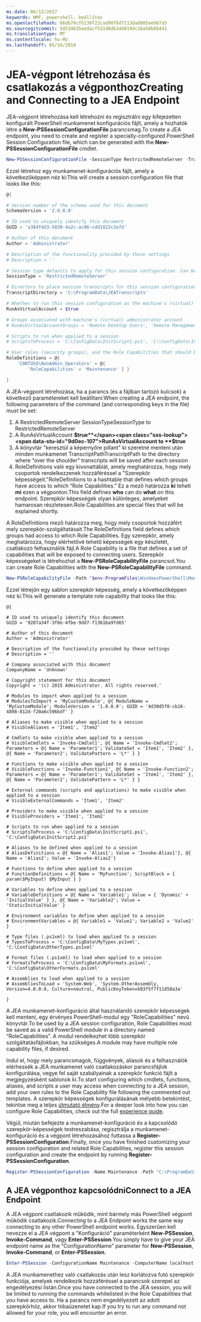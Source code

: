 ```yaml
---
ms.date: 06/12/2017
keywords: WMF, powershell, beállítás
ms.openlocfilehash: 66db78cfb136f22cad9078d7113dad085ee667a5
ms.sourcegitcommit: 54534635eedacf531d8d6344019dc16a50b8b441
ms.translationtype: MT
ms.contentlocale: hu-HU
ms.lasthandoff: 05/16/2018
---
```

# <a name="creating-and-connecting-to-a-jea-endpoint"></a><span data-ttu-id="9d0ec-102">JEA-végpont létrehozása és csatlakozás a végponthoz</span><span class="sxs-lookup"><span data-stu-id="9d0ec-102">Creating and Connecting to a JEA Endpoint</span></span>
<span data-ttu-id="9d0ec-103">JEA-végpont létrehozása kell létrehozni és regisztrálni egy kifejezetten konfigurált PowerShell munkamenet konfigurációs fájlt, amely a hozhatók létre a **New-PSSessionConfigurationFile** parancsmag.</span><span class="sxs-lookup"><span data-stu-id="9d0ec-103">To create a JEA endpoint, you need to create and register a specially-configured PowerShell Session Configuration file, which can be generated with the **New-PSSessionConfigurationFile** cmdlet.</span></span>

```powershell
New-PSSessionConfigurationFile -SessionType RestrictedRemoteServer -TranscriptDirectory "C:\ProgramData\JEATranscripts" -RunAsVirtualAccount -RoleDefinitions @{ 'CONTOSO\NonAdmin_Operators' = @{ RoleCapabilities = 'Maintenance' }} -Path "$env:ProgramData\JEAConfiguration\Demo.pssc"
```

<span data-ttu-id="9d0ec-104">Ezzel létrehoz egy munkamenet-konfigurációs fájlt, amely a következőképpen néz ki:</span><span class="sxs-lookup"><span data-stu-id="9d0ec-104">This will create a session configuration file that looks like this:</span></span>
```powershell
@{

# Version number of the schema used for this document
SchemaVersion = '2.0.0.0'

# ID used to uniquely identify this document
GUID = 'a384fdd3-5830-4a2c-ac86-cdd1822c3afd'

# Author of this document
Author = 'Administrator'

# Description of the functionality provided by these settings
# Description = ''

# Session type defaults to apply for this session configuration. Can be 'RestrictedRemoteServer' (recommended), 'Empty', or 'Default'
SessionType = 'RestrictedRemoteServer'

# Directory to place session transcripts for this session configuration
TranscriptDirectory = 'C:\ProgramData\JEATranscripts'

# Whether to run this session configuration as the machine's (virtual) administrator account
RunAsVirtualAccount = $true

# Groups associated with machine's (virtual) administrator account
# RunAsVirtualAccountGroups = 'Remote Desktop Users', 'Remote Management Users'

# Scripts to run when applied to a session
# ScriptsToProcess = 'C:\ConfigData\InitScript1.ps1', 'C:\ConfigData\InitScript2.ps1'

# User roles (security groups), and the Role Capabilities that should be applied to them when applied to a session
RoleDefinitions = @{
    'CONTOSO\NonAdmin_Operators' = @{
        'RoleCapabilities' = 'Maintenance' } }

}
```
<span data-ttu-id="9d0ec-105">A JEA-végpont létrehozása, ha a parancs (és a fájlban tartozó kulcsok) a következő paramétereket kell beállítani:</span><span class="sxs-lookup"><span data-stu-id="9d0ec-105">When creating a JEA endpoint, the following parameters of the command (and corresponding keys in the file) must be set:</span></span>
1.  <span data-ttu-id="9d0ec-106">A RestrictedRemoteServer SessionType</span><span class="sxs-lookup"><span data-stu-id="9d0ec-106">SessionType to RestrictedRemoteServer</span></span>
2.  <span data-ttu-id="9d0ec-107">A RunAsVirtualAccount **$true**</span><span class="sxs-lookup"><span data-stu-id="9d0ec-107">RunAsVirtualAccount to **$true**</span></span>
3.  <span data-ttu-id="9d0ec-108">A könyvtár "keresztül a képernyőre pillant" ki szeretné menteni után minden munkamenet TranscriptPath</span><span class="sxs-lookup"><span data-stu-id="9d0ec-108">TranscriptPath to the directory where “over the shoulder” transcripts will be saved after each session</span></span>
4.  <span data-ttu-id="9d0ec-109">RoleDefinitions való egy kivonattáblát, amely meghatározza, hogy mely csoportok rendelkezzenek hozzáféréssel a "Szerepkör képességeit."</span><span class="sxs-lookup"><span data-stu-id="9d0ec-109">RoleDefinitions to a hashtable that defines which groups have access to which “Role Capabilities.”</span></span>  <span data-ttu-id="9d0ec-110">Ez a mező határozza **ki** teheti **mi** ezen a végponton.</span><span class="sxs-lookup"><span data-stu-id="9d0ec-110">This field defines **who** can do **what** on this endpoint.</span></span>   <span data-ttu-id="9d0ec-111">Szerepkör képességek olyan különleges, amelyeket hamarosan részletesen.</span><span class="sxs-lookup"><span data-stu-id="9d0ec-111">Role Capabilities are special files that will be explained shortly.</span></span>


<span data-ttu-id="9d0ec-112">A RoleDefinitions mező határozza meg, hogy mely csoportok hozzáfért mely szerepkör-szolgáltatásait.</span><span class="sxs-lookup"><span data-stu-id="9d0ec-112">The RoleDefinitions field defines which groups had access to which Role Capabilities.</span></span>  <span data-ttu-id="9d0ec-113">Egy szerepkör, amely meghatározza, hogy elérhetővé tehető képességek egy készletét, csatlakozó felhasználók fájl.</span><span class="sxs-lookup"><span data-stu-id="9d0ec-113">A Role Capability is a file that defines a set of capabilities that will be exposed to connecting users.</span></span>  <span data-ttu-id="9d0ec-114">Szerepkör képességeket is létrehozhat a **New-PSRoleCapabilityFile** parancsot.</span><span class="sxs-lookup"><span data-stu-id="9d0ec-114">You can create Role Capabilities with the **New-PSRoleCapabilityFile** command.</span></span>

```powershell
New-PSRoleCapabilityFile -Path "$env:ProgramFiles\WindowsPowerShell\Modules\DemoModule\RoleCapabilities\Maintenance.psrc"
```

<span data-ttu-id="9d0ec-115">Ezzel létrejön egy sablon szerepkör képesség, amely a következőképpen néz ki:</span><span class="sxs-lookup"><span data-stu-id="9d0ec-115">This will generate a template role capability that looks like this:</span></span>
```
@{

# ID used to uniquely identify this document
GUID = '9287a34f-3f0e-4fbe-9dd7-f1361ba9fd65'

# Author of this document
Author = 'Administrator'

# Description of the functionality provided by these settings
# Description = ''

# Company associated with this document
CompanyName = 'Unknown'

# Copyright statement for this document
Copyright = '(c) 2015 Administrator. All rights reserved.'

# Modules to import when applied to a session
# ModulesToImport = 'MyCustomModule', @{ ModuleName = 'MyCustomModule'; ModuleVersion = '1.0.0.0'; GUID = '4d30d5f0-cb16-4898-812d-f20a6c596bdf' }

# Aliases to make visible when applied to a session
# VisibleAliases = 'Item1', 'Item2'

# Cmdlets to make visible when applied to a session
# VisibleCmdlets = 'Invoke-Cmdlet1', @{ Name = 'Invoke-Cmdlet2'; Parameters = @{ Name = 'Parameter1'; ValidateSet = 'Item1', 'Item2' }, @{ Name = 'Parameter2'; ValidatePattern = 'L*' } }

# Functions to make visible when applied to a session
# VisibleFunctions = 'Invoke-Function1', @{ Name = 'Invoke-Function2'; Parameters = @{ Name = 'Parameter1'; ValidateSet = 'Item1', 'Item2' }, @{ Name = 'Parameter2'; ValidatePattern = 'L*' } }

# External commands (scripts and applications) to make visible when applied to a session
# VisibleExternalCommands = 'Item1', 'Item2'

# Providers to make visible when applied to a session
# VisibleProviders = 'Item1', 'Item2'

# Scripts to run when applied to a session
# ScriptsToProcess = 'C:\ConfigData\InitScript1.ps1', 'C:\ConfigData\InitScript2.ps1'

# Aliases to be defined when applied to a session
# AliasDefinitions = @{ Name = 'Alias1'; Value = 'Invoke-Alias1'}, @{ Name = 'Alias2'; Value = 'Invoke-Alias2'}

# Functions to define when applied to a session
# FunctionDefinitions = @{ Name = 'MyFunction'; ScriptBlock = { param($MyInput) $MyInput } }

# Variables to define when applied to a session
# VariableDefinitions = @{ Name = 'Variable1'; Value = { 'Dynamic' + 'InitialValue' } }, @{ Name = 'Variable2'; Value = 'StaticInitialValue' }

# Environment variables to define when applied to a session
# EnvironmentVariables = @{ Variable1 = 'Value1'; Variable2 = 'Value2' }

# Type files (.ps1xml) to load when applied to a session
# TypesToProcess = 'C:\ConfigData\MyTypes.ps1xml', 'C:\ConfigData\OtherTypes.ps1xml'

# Format files (.ps1xml) to load when applied to a session
# FormatsToProcess = 'C:\ConfigData\MyFormats.ps1xml', 'C:\ConfigData\OtherFormats.ps1xml'

# Assemblies to load when applied to a session
# AssembliesToLoad = 'System.Web', 'System.OtherAssembly, Version=4.0.0.0, Culture=neutral, PublicKeyToken=b03f5f7f11d50a3a'

}

```
<span data-ttu-id="9d0ec-116">A JEA munkamenet-konfiguráció által használandó szerepkör képességek kell menteni, egy érvényes PowerShell-modul egy "RoleCapabilities" nevű könyvtár.</span><span class="sxs-lookup"><span data-stu-id="9d0ec-116">To be used by a JEA session configuration, Role Capabilities must be saved as a valid PowerShell module in a directory named “RoleCapabilities”.</span></span> <span data-ttu-id="9d0ec-117">A modul rendelkezhet több szerepkör szolgáltatásfájlokban, ha szükséges.</span><span class="sxs-lookup"><span data-stu-id="9d0ec-117">A module may have multiple role capability files, if desired.</span></span>

<span data-ttu-id="9d0ec-118">Indul el, hogy mely parancsmagok, függvények, aliasok és a felhasználók elérhessék a JEA munkamenet való csatlakozáskor parancsfájlok konfigurálása, vegye fel saját szabályainak a szerepkör funkció fájlt a megjegyzésként sablonok ki.</span><span class="sxs-lookup"><span data-stu-id="9d0ec-118">To start configuring which cmdlets, functions, aliases, and scripts a user may access when connecting to a JEA session, add your own rules to the Role Capability file following the commented out templates.</span></span> <span data-ttu-id="9d0ec-119">A szerepkör képességek konfigurálásának mélyebb betekintést, tekintse meg a teljes [útmutató élmény](http://aka.ms/JEA).</span><span class="sxs-lookup"><span data-stu-id="9d0ec-119">For a deeper look into how you can configure Role Capabilities, check out the full [experience guide](http://aka.ms/JEA).</span></span>

<span data-ttu-id="9d0ec-120">Végül, miután befejezte a munkamenet-konfiguráció és a kapcsolódó szerepkör-képességek testreszabása, regisztrálja a munkamenet-konfiguráció és a végpont létrehozásához futtassa a **Register-PSSessionConfiguration**.</span><span class="sxs-lookup"><span data-stu-id="9d0ec-120">Finally, once you have finished customizing your session configuration and related Role Capabilities, register this session configuration and create the endpoint by running **Register-PSSessionConfiguration**.</span></span>

```powershell
Register-PSSessionConfiguration -Name Maintenance -Path "C:\ProgramData\JEAConfiguration\Demo.pssc"
```

## <a name="connect-to-a-jea-endpoint"></a><span data-ttu-id="9d0ec-121">A JEA végponthoz kapcsolódni</span><span class="sxs-lookup"><span data-stu-id="9d0ec-121">Connect to a JEA Endpoint</span></span>
<span data-ttu-id="9d0ec-122">A JEA végpont csatlakozik működik, mint bármely más PowerShell végpont működik csatlakozik.</span><span class="sxs-lookup"><span data-stu-id="9d0ec-122">Connecting to a JEA Endpoint works the same way connecting to any other PowerShell endpoint works.</span></span>  <span data-ttu-id="9d0ec-123">Egyszerűen kell nevezze el a JEA végpont a "Konfiguráció" paraméterként **New-PSSession**, **Invoke-Command**, vagy **Enter-PSSession**.</span><span class="sxs-lookup"><span data-stu-id="9d0ec-123">You simply have to give your JEA endpoint name as the “ConfigurationName” parameter for **New-PSSession**, **Invoke-Command**, or **Enter-PSSession**.</span></span>

```powershell
Enter-PSSession -ConfigurationName Maintenance -ComputerName localhost
```
<span data-ttu-id="9d0ec-124">A JEA munkamenethez való csatlakozás után lesz korlátozva futó szerepkör funkciója, amelyek rendelkezik hozzáféréssel a parancsok szerepel az engedélyezési listán.</span><span class="sxs-lookup"><span data-stu-id="9d0ec-124">Once you have connected to the JEA session, you will be limited to running the commands whitelisted in the Role Capabilities that you have access to.</span></span> <span data-ttu-id="9d0ec-125">Ha a parancs nem engedélyezett az adott szerepkörhöz, akkor hibaüzenetet kap.</span><span class="sxs-lookup"><span data-stu-id="9d0ec-125">If you try to run any command not allowed for your role, you will encounter an error.</span></span>
